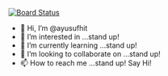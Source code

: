 [![Board Status](https://dev.azure.com/AyusufPractice/80c50d91-6fca-4d68-a02a-1a0ef2682542/dac3f18c-989f-4cc2-a4c1-32171a4e74f1/_apis/work/boardbadge/3fd026af-9edf-4ba8-8dec-3e0e09cf8f22)](https://dev.azure.com/AyusufPractice/80c50d91-6fca-4d68-a02a-1a0ef2682542/_boards/board/t/dac3f18c-989f-4cc2-a4c1-32171a4e74f1/Microsoft.RequirementCategory)
- 👋 Hi, I’m @ayusufhit
- 👀 I’m interested in ...stand up!
- 🌱 I’m currently learning ...stand up!
- 💞️ I’m looking to collaborate on ...stand up!
- 📫 How to reach me ...stand up! Say Hi!

<!---
ayusufhit/ayusufhit is a ✨ special ✨ repository because its `README.md` (this file) appears on your GitHub profile.
You can click the Preview link to take a look at your changes.
--->
